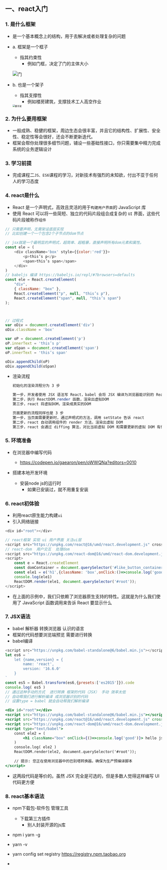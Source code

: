 ## 一、react入门

### 1. 是什么框架

+ 是一个基本概念上的结构，用于去解决或者处理复杂的问题

+ a. 框架是一个框子

  + 指其约束性
    + 例如门框，决定了门的主体大小

  ![门](https://timgsa.baidu.com/timg?image&quality=80&size=b9999_10000&sec=1596278062607&di=04eec0f57a1e557e29948b73b32f3af2&imgtype=0&src=http%3A%2F%2Fpro.user.img42.51sole.com%2FproductImages3%2F20150829%2Fb_2743056_20150829221058.jpg)

+ b. 也是一个架子

  + 指其支撑性
    + 例如楼房建筑，支撑技术工人高空作业

  <img src="https://timgsa.baidu.com/timg?image&amp;quality=80&amp;size=b9999_10000&amp;sec=1596278255214&amp;di=fe2dbc856ee458b49fcd817bfa9a8ae9&amp;imgtype=0&amp;src=http%3A%2F%2Ffiles.b2b.cn%2FPICTUREDEPOT%2F2015%2F20150210%2F20150210222025_2900.jpg" alt="脚手架" style="zoom:50%;" />

  

  



### 2.  为什么要用框架

+ 一般成熟、稳健的框架，周边生态会很丰富，并且它的结构性、扩展性、安全性、稳定性等会很好，还会不断更新迭代。
+ 框架会帮你处理很多细节问题，铺设一些基础性接口，你只需要集中精力完成系统的业务逻辑设计

### 3. 学习前提

+ 完成课程二`JS、ES6`课程的学习，对新技术有强烈的未知欲，付出不亚于任何人的学习态度

### 4. react是什么

+ React 是一个声明式，高效且灵活的用于`构建用户界面`的 JavaScript 库
+ 使用 React 可以将一些简短、独立的代码片段组合成复杂的 `UI` 界面，这些代码片段被称作`组件`

```js
// 只需要声明，无需架设底层实现
// 比如创建一个一个包含2个子节点的dom节点

// jsx就是一个最明显的声明式，超简单、超粗暴，直接声明所有dom元素和属性。
const ele = (
	<div className='box' style={{color:'red'}}>
        <p>this’s p</p>
        <span>this’s span</span>
  	</div>
)
// babeljs 编译 https://babeljs.io/repl/#?browsers=defaults
const ele = React.createElement(
    "div",
    { className: "box" },
    React.createElement("p", null, "this’s p"),
    React.createElement("span", null, "this’s span")
);



// 过程式
var oDiv = document.createElement('div')
oDiv.className = 'box'

var oP = document.createElement('p')
oP.innerText = 'this’s p'
var oSpan = document.createElement('span')
oP.innerText = 'this’s span'

oDiv.appendChild(oP)
oDiv.appendChild(oSpan)
```

+ 渲染流程

  ```css
  初始化的渲染流程分为 3 步
  
  第一步，开发者使用 JSX 语法写 React，babel 会将 JSX 编译为浏览器能识别的 React JS 语法。这一步，一般配合 webpack 在本地进行
  第二步，执行 ReactDOM.render 函数，渲染出虚拟DOM
  第三步，react 将虚拟DOM，渲染成真实的DOM
  
  页面更新的流程同样也是 3 步
  第一步，当页面需要更新时，通过声明式的方法，调用 setState 告诉 react
  第二步，react 自动调用组件的 render 方法，渲染出虚拟 DOM
  第三步，react 会通过 diffing 算法，对比当前虚拟 DOM 和需要更新的虚拟 DOM 有什么区别。然后重新渲染区别部分的真实 DOM
  ```

  

### 5. 环境准备

+ 在浏览器中编写代码
  + https://codepen.io/gaearon/pen/oWWQNa?editors=0010

+ 搭建本地开发环境
  + 安装node  js的运行时
    + 如果已安装过，就不用重复安装

### 6. react初体验

+ 利用react原生能力构建`ui`
+ 引入网络链接

```js
<div id="root"></div>

// react框架 实现 ui 用户界面 关注ui层
<script src="https://unpkg.com/react@16/umd/react.development.js" crossorigin></script>
// react-dom  用户交互  处理dom
<script src="https://unpkg.com/react-dom@16/umd/react-dom.development.js" crossorigin></script>
<script>
    const e = React.createElement
	const domContainer = document.querySelector('#like_button_container')
    const ele1 = e('h1',{className: 'box',onClick:()=>console.log('good')},'hello react')
    console.log(ele1)
	ReactDOM.render(ele1, document.querySelector('#root'));
</script>
```

+ 在上面的示例中，我们只依赖了浏览器原生支持的特性。这就是为什么我们使用了 JavaScript 函数调用来告诉 React 要显示什么



### 7. JSX语法

+ babel 解析器 转换浏览器 认识的语言
+ 框架的代码想要浏览端预览 需要进行转换
+ babel编译

```js
<script src="https://unpkg.com/babel-standalone@6/babel.min.js"></script>
let es6 = `
    let {name,version} = {
        name: 'react',
        version: '16.6.0'
    }
`
const es5 = Babel.transform(es6,{presets:['es2015']}).code
console.log( es5 )
// 通过这种手动的方式  进行转换 框架的代码（JSX） 手动 效率太低
// 自动帮我们进行解析编译 成浏览器识别的代码
// 设置type = babel 就会自动帮我们解析编译
```



```jsx
<div id="root"></div>
<script src="https://unpkg.com/babel-standalone@6/babel.min.js"></script>
<script src="https://unpkg.com/react@16/umd/react.development.js" crossorigin></script>
<script src="https://unpkg.com/react-dom@16/umd/react-dom.development.js" crossorigin></script>
<script type="text/babel">
    const ele2 = (
    	<h1 className="box" onClick={()=>console.log('good')}> hello jsx </h1>
    )
    console.log( ele2 )
	ReactDOM.render(ele2, document.querySelector('#root'));
    
    // 提示: 您正在使用浏览器中的巴别塔转换器。确保为生产预编译脚本
</script>
```

+ 这两段代码是等价的。虽然 JSX 完全是可选的，但是多数人觉得这样编写 UI 代码更方便

### 8. react基本语法

+ npm下载包-软件包 管理工具
  + 下载第三方插件
    + 别人封装开源的js库

+ npm i yarn -g
+ yarn -v
+ yarn config set registry https://registry.npm.taobao.org
+ 









